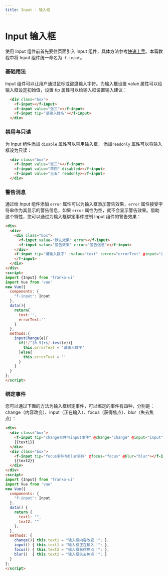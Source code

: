 ```yaml
---
title: Input - 输入框
---
```

# Input 输入框
使用 Input 组件前首先要往页面引入 Input 组件，具体方法参考[快速上手](../get-started/)。本篇教程中将 Input 组件统一命名为` f-input`。

### 基础用法
Input 组件可以让用户通过鼠标或键盘输入字符。为输入框设置 value 属性可以给输入框设定初始值，设置 tip 属性可以给输入框设置输入建议：

<ClientOnly><input-demo1></input-demo1></ClientOnly>

``` html
  <div class="box">
    <f-input></f-input>
    <f-input value="张三"></f-input>
    <f-input tip="请输入姓名"></f-input>
  </div>
```

### 禁用与只读
为 Input 组件添加 `disable` 属性可以禁用输入框， 添加`readonly` 属性可以将输入框设为只读：

<ClientOnly><input-demo2></input-demo2></ClientOnly>

``` html
  <div class="box">
    <f-input value="张三"></f-input>
    <f-input value="李四" disabled></f-input>
    <f-input value="王五" readonly></f-input>
  </div>
```

### 警告消息
通过给 Input 组件添加 `error` 属性可以为输入框添加警告效果，`error` 属性接受字符串作为其显示的警告信息，如果 `error` 属性为空，就不会显示警告效果。借助这个特性，您可以通过为输入框绑定事件控制 Input 组件的警告效果：

<ClientOnly><input-demo3></input-demo3></ClientOnly>

``` html
<div>
  <div>
    <div class="box">
      <f-input value="默认效果" error></f-input>
      <f-input value="警告效果" error="警告信息"></f-input>
    </div>
    <f-input tip="请输入数字" :value="text" :error="errorText" @input="inputChange">
    </f-input>
  </div>
</div>
<script>
import {Input} from 'franko-ui'
import Vue from 'vue'
new Vue({
  components: {
    "f-input": Input
  },
  data(){
    return{
      text:'',
      errorText:''
    }
  },
  methods:{
    inputChange(e){
      if(!/^[0-9]+$/.test(e)){
        this.errorText = '请输入数字'
      }else{
        this.errorText = ''
      }
    }
  }
};
</script>
```

### 绑定事件
您可以通过下面的方法为输入框绑定事件，可以绑定的事件有四种，分别是：change（内容改变）、input（正在输入）、focus（获得焦点）、blur（失去焦点）：

<ClientOnly><input-demo4></input-demo4></ClientOnly>
``` html
<div>
  <div class="box">
    <f-input tip="change事件与input事件" @change="change" @input="input"></f-input>
    {{text1}}
  </div>
  <div class="box">
    <f-input tip="focus事件与blur事件" @focus="focus" @blur="blur"></f-input>
    {{text2}}
  </div>
</div>
<script>
import {Input} from 'franko-ui'
import Vue from 'vue'
new Vue({
  components: {
    "f-input": Input
  },
  data() {
    return {
      text1: "",
      text2: ""
    };
  },
  methods: {
    change(){ this.text1 = "输入框内容改变！"; },
    input() { this.text1 = "输入框正在输入！"; },
    focus() { this.text2 = "输入框获得焦点！"; },
    blur()  { this.text2 = "输入框失去焦点！"; }
  }
};
</script>
```